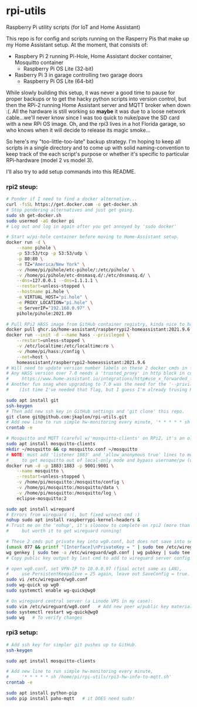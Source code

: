 # rpi-utils
Raspberry Pi utility scripts (for IoT and Home Assistant)

This repo is for config and scripts running on the Rasperry Pis that make up my Home Assistant setup.
At the moment, that consists of:
-  Raspbery Pi 2 running Pi-Hole, Home Assistant docker container, Mosquitto container
    - Raspberry Pi OS Lite (32-bit)
-  Rasberry Pi 3 in garage controlling two garage doors
    - Raspberry Pi OS Lite (64-bit)

While slowly building this setup, it was never a good time to pause for proper backups or to get the hacky python scripts into version control, but then the RPi-2 running Home Assistant server and MQTT broker when down :(. All the hardware is still working so **maybe** it was due to a loose network cable...we'll never know since I was too quick to nuke/pave the SD card with a new RPi OS image.
Oh, and the rpi3 lives in a hot Florida garage, so who knows when it will decide to release its magic smoke...

So here's my "too-little-too-late" backup strategy.
I'm hoping to keep all scripts in a single directory and to come up with solid naming-convention to keep track of the each script's purpose or whether it's specific to particular RPi-hardware (model 2 vs model 3).

I'll also try to add setup commands into this README.

### rpi2 steup:
```bash
# Ponder if I need to find a docker alternative...
curl -fsSL https://get.docker.com -o get-docker.sh
# Stop pondering alternatives and just get going.
sudo sh get-docker.sh
sudo usermod -aG docker pi
# Log out and log in again after you get annoyed by 'sudo docker'

# Start w/pi-hole container before moving to Home-Assistant setup.
docker run -d \
    --name pihole \
    -p 53:53/tcp -p 53:53/udp \
    -p 80:80 \
    -e TZ="America/New York" \
    -v /home/pi/pihole/etc-pihole/:/etc/pihole/ \
    -v /home/pi/pihole/etc-dnsmasq.d/:/etc/dnsmasq.d/ \
    --dns=127.0.0.1 --dns=1.1.1.1 \
    --restart=unless-stopped \
    --hostname pi.hole \
    -e VIRTUAL_HOST="pi.hole" \
    -e PROXY_LOCATION="pi.hole" \
    -e ServerIP="192.168.0.97" \
    pihole/pihole:2021.09

# Pull RPi2 HASS image from GitHub container registry, kinda nice to have a Docker Hub alternative.
docker pull ghcr.io/home-assistant/raspberrypi2-homeassistant:2021.9.6
docker run --init -d --name hass --privileged \
    --restart=unless-stopped \
    -v /etc/localtime:/etc/localtime:ro \
    -v /home/pi/hass:/config \
    --net=host \
    homeassistant/raspberrypi2-homeassistant:2021.9.6
# Will need to update version number labels on these 2 docker cmds in future.
# Any HASS version over 7.0 needs a 'trusted_proxy' in http block in configuration.yaml:
#     https://www.home-assistant.io/integrations/http#use_x_forwarded_for
# Another fun snag when upgrading to 7.0 was the need for the '--privileged' flag on RPi OS
#    (1st time I've needed that flag, but I guess I'm already trusing HASS image).

sudo apt install git
ssh-keygen
# Then add new ssh key in GitHub settings and 'git clone' this repo.
git clone git@github.com:jkaplon/rpi-utils.git
# Add new line to run simple hw-monitoring every minute, '* * * * * sh /home/pi/rpi-utils/rpi2-hw-info-to-mqtt.sh'
crontab -e

# Mosquitto and MQTT (careful w/'mosquitto-clients' on RPi2, it's an older version that doesn't support '-L' flag):
sudo apt install mosquitto-clients
mkdir ~/mosquitto && cp mosquitto.conf ~/mosquitto
# NOTE: must add 'listener 1883' and 'allow_anonymous true' lines to mosquitto.conf
#     to get mosquitto out of local-only mode and bypass username/pw (or be prepared for frustration).
docker run -d -p 1883:1883 -p 9001:9001 \
    --name mosquitto \
    --restart=unless-stopped \
    -v /home/pi/mosquitto:/mosquitto/config \
    -v /home/pi/mosquitto:/mosquitto/data \
    -v /home/pi/mosquitto:/mosquitto/log \
    eclipse-mosquitto:2

sudo apt install wireguard
# Errors from wireguard :(, but fixed w/next cmd :)
nohup sudo apt install raspberrypi-kernel-headers &
# Trust me on the 'nohup', it's sloooow to complete on rpi2 (more than an hour),
#     but worth it to get wireguard running!

# These 2 cmds put private key into wg0.conf, but does not save into separate dir/file (one less file to protect):
(umask 077 && printf "[Interface]\nPrivateKey = " | sudo tee /etc/wireguard/wg0.conf > /dev/null)
wg genkey | sudo tee -a /etc/wireguard/wg0.conf | wg pubkey | sudo tee /etc/wireguard/publickey
# Copy public key output by last cmd to add to wireguard server config as a new peer in a minute.

# open wg0.conf, set VPN-IP to 10.0.0.97 (final octet same as LAN),
#     use PersistentKeepalive = 25 again, leave out SaveConfig = true.
sudo vi /etc/wireguard/wg0.conf
sudo wg-quick up wg0
sudo systemctl enable wg-quick@wg0

# On wireguard central server (a Linode VPS in my case):
sudo vim /etc/wireguard/wg0.conf   # Add new peer w/public key material from above.
sudo systemctl restart wg-quick@wg0
sudo wg   # To verify changes
```

### rpi3 setup:
```bash
# Add ssh key for simpler git pushes up to GitHub.
ssh-keygen

sudo apt install mosquitto-clients

# Add new line to run simple hw-monitoring every minute,
#     '* * * * * sh /home/pi/rpi-utils/rpi3-hw-info-to-mqtt.sh'
crontab -e

sudo apt install python-pip
sudo pip install paho-mqtt   # it DOES need sudo!
```
